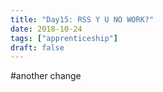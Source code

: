 ```yaml
---
title: "Day15: RSS Y U NO WORK?"
date: 2018-10-24
tags: ["apprenticeship"]
draft: false
---
```


#another change
